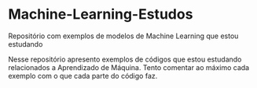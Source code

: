 # Machine-Learning-Estudos
Repositório com exemplos de modelos de Machine Learning que estou estudando

Nesse repositório apresento exemplos de códigos que estou estudando relacionados a Aprendizado de Máquina. Tento comentar ao máximo cada exemplo com o que cada parte do código faz.
